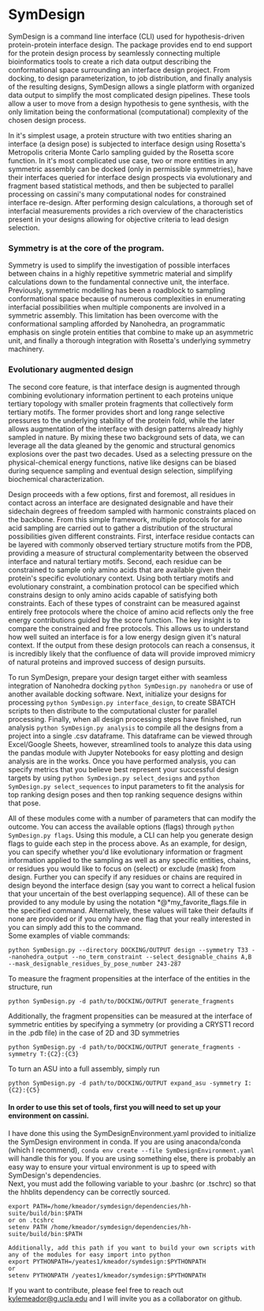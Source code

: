 # SymDesign
SymDesign is a command line interface (CLI) used for hypothesis-driven protein-protein interface design. The package provides end to end support for the protein design process by seamlessly connecting multiple bioinformatics tools to create a rich data output describing the conformational space surrounding an interface design project. From docking, to design parameterization, to job distribution, and finally analysis of the resulting designs, SymDesign allows a single platform with organized data output to simplify the most complicated design pipelines. These tools allow a user to move from a design hypothesis to gene synthesis, with the only limitation being the conformational (computational) complexity of the chosen design process. 

In it's simplest usage, a protein structure with two entities sharing an interface (a design pose) is subjected to interface design using Rosetta's Metropolis criteria Monte Carlo sampling guided by the Rosetta score function. In it's most complicated use case, two or more entities in any symmetric assembly can be docked (only in permissible symmetries), have their interfaces queried for interface design prospects via evolutionary and fragment based statistical methods, and then be subjected to parallel processing on cassini's many computational nodes for constrained interface re-design. After performing design calculations, a thorough set of interfacial measurements provides a rich overview of the characteristics present in your designs allowing for objective criteria to lead design selection. 

### Symmetry is at the core of the program.
Symmetry is used to simplify the investigation of possible interfaces between chains in a highly repetitive symmetric material and simplify calculations down to the fundamental connective unit, the interface. Previously, symmetric modelling has been a roadblock to sampling conformational space because of numerous complexities in enumerating interfacial possibilities when multiple components are involved in a symmetric assembly. This limitation has been overcome with the conformational sampling afforded by Nanohedra, an programmatic emphasis on single protein entities that combine to make up an asymmetric unit, and finally a thorough integration with Rosetta's underlying symmetry machinery. 

### Evolutionary augmented design
The second core feature, is that interface design is augmented through combining evolutionary information pertinent to each proteins unique tertiary topology with smaller protein fragments that collectively form tertiary motifs. The former provides short and long range selective pressures to the underlying stability of the protein fold, while the later allows augmentation of the interface with design patterns already highly sampled in nature. By mixing these two background sets of data, we can leverage all the data gleaned by the genomic and structural genomics explosions over the past two decades. Used as a selecting pressure on the physical-chemical energy functions, native like designs can be biased during sequence sampling and eventual design selection, simplifying biochemical characterization. 

Design proceeds with a few options, first and foremost, all residues in contact across an interface are designated designable and have their sidechain degrees of freedom sampled with harmonic constraints placed on the backbone. From this simple framework, multiple protocols for amino acid sampling are carried out to gather a distribution of the structural possibilities given different constraints. First, interface residue contacts can be layered with commonly observed tertiary structure motifs from the PDB, providing a measure of structural complementarity between the observed interface and natural tertiary motifs. Second, each residue can be constrained to sample only amino acids that are available given their protein's specific evolutionary context. Using both tertiary motifs and evolutionary constraint, a combination protocol can be specified which constrains design to only amino acids capable of satisfying both constraints. Each of these types of constraint can be measured against entirely free protocols where the choice of amino acid reflects only the free energy contributions guided by the score function. The key insight is to compare the constrained and free protocols. This allows us to understand how well suited an interface is for a low energy design given it's natural context. If the output from these design protocols can reach a consensus, it is incredibly likely that the confluence of data will provide improved mimicry of natural proteins and improved success of design pursuits.

To run SymDesign, prepare your design target either with seamless integration of Nanohedra docking `python SymDesign.py nanohedra` or use of another available docking software. Next, initialize your designs for processing `python SymDesign.py interface_design`, to create SBATCH scripts to then distribute to the computational cluster for parallel processing. Finally, when all design processing steps have finished, run analysis `python SymDesign.py analysis` to compile all the designs from a project into a single .csv dataframe. This dataframe can be viewed through Excel/Google Sheets, however, streamlined tools to analyze this data using the pandas module with Jupyter Notebooks for easy plotting and design analysis are in the works. Once you have performed analysis, you can specify metrics that you believe best represent your successful design targets by using `python SymDesign.py select_designs` and `python SymDesign.py select_sequences` to input parameters to fit the analysis for top ranking design poses and then top ranking sequence designs within that pose.

All of these modules come with a number of parameters that can modify the outcome. You can access the available options (flags) through `python SymDesign.py flags`. Using this module, a CLI can help you generate design flags to guide each step in the process above. As an example, for design, you can specify whether you'd like evolutionary information or fragment information applied to the sampling as well as any specific entities, chains, or residues you would like to focus on (select) or exclude (mask) from design. Further you can specify if any residues or chains are required in design beyond the interface design (say you want to correct a helical fusion that your uncertain of the best overlapping sequence). All of these can be provided to any module by using the notation *@*my_favorite_flags.file in the specified command. Alternatively, these values will take their defaults if none are provided or if you only have one flag that your really interested in you can simply add this to the command.  
Some examples of viable commands:

    python SymDesign.py --directory DOCKING/OUTPUT design --symmetry T33 --nanohedra_output --no_term_constraint --select_designable_chains A,B --mask_designable_residues_by_pose_number 243-287

To measure the fragment propensities at the interface of the entities in the structure, run

    python SymDesign.py -d path/to/DOCKING/OUTPUT generate_fragments

Additionally, the fragment propensities can be measured at the interface of symmetric entities by specifying a symmetry (or providing a CRYST1 record in the .pdb file) in the case of 2D and 3D symmetries

    python SymDesign.py -d path/to/DOCKING/OUTPUT generate_fragments -symmetry T:{C2}:{C3}

To turn an ASU into a full assembly, simply run
    
    python SymDesign.py -d path/to/DOCKING/OUTPUT expand_asu -symmetry I:{C2}:{C5}

#### In order to use this set of tools, first you will need to set up your environment on cassini.  
I have done this using the SymDesignEnvironment.yaml provided to initialize the SymDesign environment in conda. If you are using anaconda/conda (which I recommend), `conda env create --file SymDesignEnvironment.yaml` will handle this for you. If you are using something else, there is probably an easy way to ensure your virtual environment is up to speed with SymDesign's dependencies.  
Next, you must add the following variable to your .bashrc (or .tschrc) so that the hhblits dependency can be correctly sourced. 

    export PATH=/home/kmeador/symdesign/dependencies/hh-suite/build/bin:$PATH
    or on .tcshrc
    setenv PATH /home/kmeador/symdesign/dependencies/hh-suite/build/bin:$PATH
    
    Additionally, add this path if you want to build your own scripts with any of the modules for easy import into python
    export PYTHONPATH=/yeates1/kmeador/symdesign:$PYTHONPATH
    or
    setenv PYTHONPATH /yeates1/kmeador/symdesign:$PYTHONPATH

If you want to contribute, please feel free to reach out kylemeador@g.ucla.edu and I will invite you as a collaborator on github.
